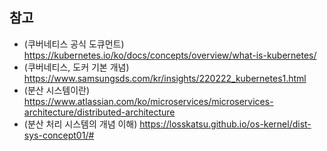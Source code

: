 

## 참고
 - (쿠버네티스 공식 도큐먼트) https://kubernetes.io/ko/docs/concepts/overview/what-is-kubernetes/
 - (쿠버네티스, 도커 기본 개념) https://www.samsungsds.com/kr/insights/220222_kubernetes1.html
 - (분산 시스템이란) https://www.atlassian.com/ko/microservices/microservices-architecture/distributed-architecture
 - (분산 처리 시스템의 개념 이해) https://losskatsu.github.io/os-kernel/dist-sys-concept01/#